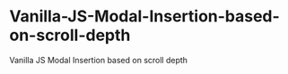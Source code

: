 # Vanilla-JS-Modal-Insertion-based-on-scroll-depth
Vanilla JS Modal Insertion based on scroll depth
